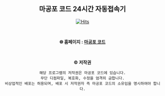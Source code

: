 <div align="center">
	
  ## 마공포 코드 24시간 자동접속기

  [![Hits](https://hits.seeyoufarm.com/api/count/incr/badge.svg?url=https%3A%2F%2Fgithub.com%2Fdnjswo1204%2Fmgp_connector_24&count_bg=%239895E3&title_bg=%235750D3&title=%EB%B0%A9%EB%AC%B8%EC%9E%90&edge_flat=false)](https://hits.seeyoufarm.com)                    
 
  <br>
  
  **🌐 홈페이지 : [마공포 코드](https://magongpo.com)**
  
  <br>
  
  **©️ 저작권**
  ```
  해당 프로그램의 저작권은 마공포 코드에 있습니다.
  무단 디컴파일, 복호화, 수정을 엄격히 금합니다.
  비상업적인 배포는 허용되며, 배포 시 저작권자 즉 마공포 코드의 소유임을 명시하여야 합니다.
  ```











</div>
